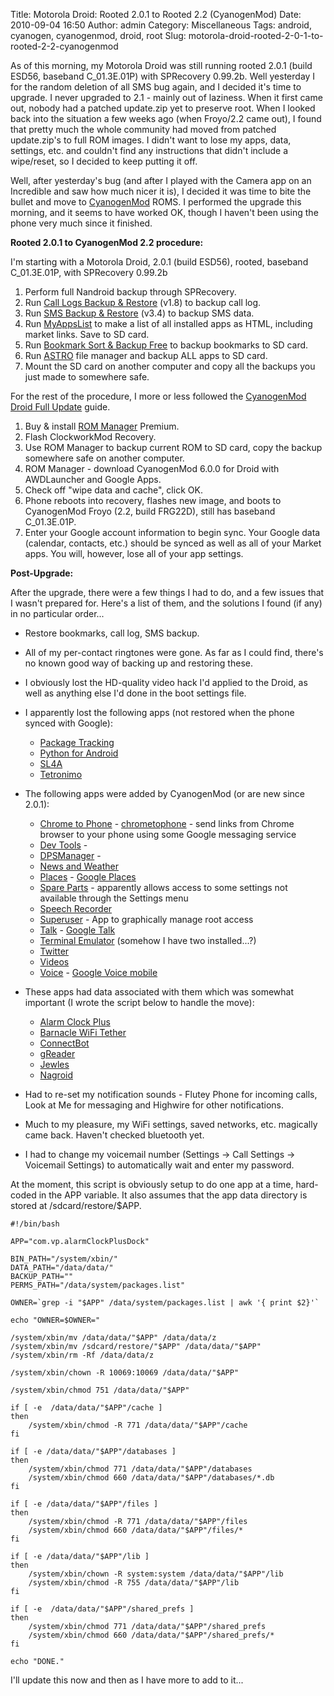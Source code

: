 Title: Motorola Droid: Rooted 2.0.1 to Rooted 2.2 (CyanogenMod)
Date: 2010-09-04 16:50
Author: admin
Category: Miscellaneous
Tags: android, cyanogen, cyanogenmod, droid, root
Slug: motorola-droid-rooted-2-0-1-to-rooted-2-2-cyanogenmod

As of this morning, my Motorola Droid was still running rooted 2.0.1
(build ESD56, baseband C\_01.3E.01P) with SPRecovery 0.99.2b. Well
yesterday I for the random deletion of all SMS bug again, and I decided
it's time to upgrade. I never upgraded to 2.1 - mainly out of laziness.
When it first came out, nobody had a patched update.zip yet to preserve
root. When I looked back into the situation a few weeks ago (when
Froyo/2.2 came out), I found that pretty much the whole community had
moved from patched update.zip's to full ROM images. I didn't want to
lose my apps, data, settings, etc. and couldn't find any instructions
that didn't include a wipe/reset, so I decided to keep putting it off.

Well, after yesterday's bug (and after I played with the Camera app on
an Incredible and saw how much nicer it is), I decided it was time to
bite the bullet and move to [CyanogenMod](http://www.cyanogenmod.com/)
ROMS. I performed the upgrade this morning, and it seems to have worked
OK, though I haven't been using the phone very much since it finished.

**Rooted 2.0.1 to CyanogenMod 2.2 procedure:**

I'm starting with a Motorola Droid, 2.0.1 (build ESD56), rooted,
baseband C\_01.3E.01P, with SPRecovery 0.99.2b

1.  Perform full Nandroid backup through SPRecovery.
2.  Run [Call Logs Backup &
    Restore](market://search?q=com.riteshsahu.CallLogBackupRestore)
    (v1.8) to backup call log.
3.  Run [SMS Backup &
    Restore](market://search?q=com.riteshsahu.SMSBackupRestore) (v3.4)
    to backup SMS data.
4.  Run [MyAppsList](market://search?q=com.boots.MyAppsList) to make a
    list of all installed apps as HTML, including market links. Save to
    SD card.
5.  Run [Bookmark Sort & Backup
    Free](market://search?q=com.happydroid.bookmarks) to backup
    bookmarks to SD card.
6.  Run [ASTRO](market://search?q=com.metago.astro) file manager and
    backup ALL apps to SD card.
7.  Mount the SD card on another computer and copy all the backups you
    just made to somewhere safe.

For the rest of the procedure, I more or less followed the [CyanogenMod
Droid Full
Update](http://wiki.cyanogenmod.com/index.php?title=Full_Update_Guide_-_Motorola_Droid)
guide.

1.  Buy & install [ROM
    Manager](market://search?q=com.koushikdutta.rommanager) Premium.
2.  Flash ClockworkMod Recovery.
3.  Use ROM Manager to backup current ROM to SD card, copy the backup
    somewhere safe on another computer.
4.  ROM Manager - download CyanogenMod 6.0.0 for Droid with AWDLauncher
    and Google Apps.
5.  Check off "wipe data and cache", click OK.
6.  Phone reboots into recovery, flashes new image, and boots to
    CyanogenMod Froyo (2.2, build FRG22D), still has baseband
    C\_01.3E.01P.
7.  Enter your Google account information to begin sync. Your Google
    data (calendar, contacts, etc.) should be synced as well as all of
    your Market apps. You will, however, lose all of your app settings.

**Post-Upgrade:**

After the upgrade, there were a few things I had to do, and a few issues
that I wasn't prepared for. Here's a list of them, and the solutions I
found (if any) in no particular order...

-   Restore bookmarks, call log, SMS backup.
-   All of my per-contact ringtones were gone. As far as I could find,
    there's no known good way of backing up and restoring these.
-   I obviously lost the HD-quality video hack I'd applied to the Droid,
    as well as anything else I'd done in the boot settings file.
-   I apparently lost the following apps (not restored when the phone
    synced with Google):
    -   [Package Tracking](market://search?q=com.ztech.packagetracking)
    -   [Python for
        Android](market://search?q=com.googlecode.pythonforandroid)
    -   [SL4A](market://search?q=com.googlecode.android_scripting)
    -   [Tetronimo](market://search?q=com.mahoney.tetronimo)

-   The following apps were added by CyanogenMod (or are new since
    2.0.1):
    -   [Chrome to Phone]() -
        [chrometophone](http://code.google.com/p/chrometophone/) - send
        links from Chrome browser to your phone using some Google
        messaging service
    -   [Dev Tools]() -
    -   [DPSManager]() -
    -   [News and Weather]()
    -   [Places]() - [Google
        Places](http://googleblog.blogspot.com/2010/04/introducing-google-places.html)
    -   [Spare Parts]() - apparently allows access to some settings not
        available through the Settings menu
    -   [Speech Recorder]()
    -   [Superuser]() - App to graphically manage root access
    -   [Talk]() - [Google Talk](http://www.google.com/talk/)
    -   [Terminal Emulator]() (somehow I have two installed...?)
    -   [Twitter]()
    -   [Videos]()
    -   [Voice]() - [Google Voice
        mobile](http://www.google.com/mobile/voice/)

-   These apps had data associated with them which was somewhat
    important (I wrote the script below to handle the move):
    -   [Alarm Clock Plus]()
    -   [Barnacle WiFi Tether]()
    -   [ConnectBot]()
    -   [gReader]()
    -   [Jewles]()
    -   [Nagroid]()

-   Had to re-set my notification sounds - Flutey Phone for incoming
    calls, Look at Me for messaging and Highwire for other
    notifications.
-   Much to my pleasure, my WiFi settings, saved networks, etc.
    magically came back. Haven't checked bluetooth yet.
-   I had to change my voicemail number (Settings -\> Call Settings -\>
    Voicemail Settings) to automatically wait and enter my password.

</ol>
At the moment, this script is obviously setup to do one app at a time,
hard-coded in the APP variable. It also assumes that the app data
directory is stored at /sdcard/restore/$APP.

~~~~{.bash}
#!/bin/bash

APP="com.vp.alarmClockPlusDock"

BIN_PATH="/system/xbin/"
DATA_PATH="/data/data/"
BACKUP_PATH=""
PERMS_PATH="/data/system/packages.list"

OWNER=`grep -i "$APP" /data/system/packages.list | awk '{ print $2}'`

echo "OWNER=$OWNER="

/system/xbin/mv /data/data/"$APP" /data/data/z
/system/xbin/mv /sdcard/restore/"$APP" /data/data/"$APP"
/system/xbin/rm -Rf /data/data/z

/system/xbin/chown -R 10069:10069 /data/data/"$APP"

/system/xbin/chmod 751 /data/data/"$APP"

if [ -e  /data/data/"$APP"/cache ]
then
    /system/xbin/chmod -R 771 /data/data/"$APP"/cache
fi

if [ -e /data/data/"$APP"/databases ]
then
    /system/xbin/chmod 771 /data/data/"$APP"/databases
    /system/xbin/chmod 660 /data/data/"$APP"/databases/*.db
fi

if [ -e /data/data/"$APP"/files ]
then
    /system/xbin/chmod -R 771 /data/data/"$APP"/files
    /system/xbin/chmod 660 /data/data/"$APP"/files/*
fi

if [ -e /data/data/"$APP"/lib ]
then
    /system/xbin/chown -R system:system /data/data/"$APP"/lib
    /system/xbin/chmod -R 755 /data/data/"$APP"/lib
fi

if [ -e  /data/data/"$APP"/shared_prefs ]
then
    /system/xbin/chmod 771 /data/data/"$APP"/shared_prefs
    /system/xbin/chmod 660 /data/data/"$APP"/shared_prefs/*
fi

echo "DONE."
~~~~

I'll update this now and then as I have more to add to it...

